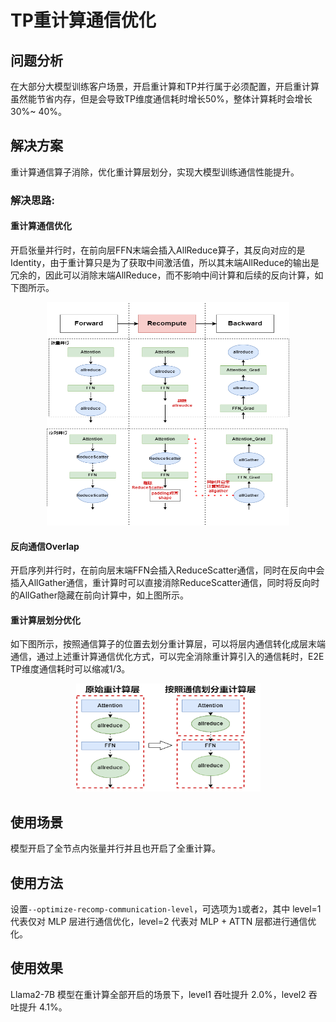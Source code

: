 # TP重计算通信优化

## 问题分析

在大部分大模型训练客户场景，开启重计算和TP并行属于必须配置，开启重计算虽然能节省内存，但是会导致TP维度通信耗时增长50%，整体计算耗时会增长30%~
40%。

## 解决方案

重计算通信算子消除，优化重计算层划分，实现大模型训练通信性能提升。

### 解决思路:

#### **重计算通信优化**

开启张量并行时，在前向层FFN末端会插入AllReduce算子，其反向对应的是Identity，由于重计算只是为了获取中间激活值，所以其末端AllReduce的输出是冗余的，因此可以消除末端AllReduce，而不影响中间计算和后续的反向计算，如下图所示。
  <p align="center"> <img src="../sources/images/algo_tp_comm_optimize_a.png" height="357px" width="388px"></p>

#### **反向通信Overlap**

开启序列并行时，在前向层末端FFN会插入ReduceScatter通信，同时在反向中会插入AllGather通信，重计算时可以直接消除ReduceScatter通信，同时将反向时的AllGather隐藏在前向计算中，如上图所示。

#### **重计算层划分优化**

如下图所示，按照通信算子的位置去划分重计算层，可以将层内通信转化成层末端通信，通过上述重计算通信优化方式，可以完全消除重计算引入的通信耗时，E2E TP维度通信耗时可以缩减1/3。

  <p align="center"> <img src="../sources/images/algo_tp_comm_optimize_b.png" height="173px" width="295px"></p>

## 使用场景

模型开启了全节点内张量并行并且也开启了全重计算。

## 使用方法

设置`--optimize-recomp-communication-level`，可选项为`1`或者`2`，其中 level=1 代表仅对 MLP 层进行通信优化，level=2 代表对 MLP + ATTN 层都进行通信优化。

## 使用效果

Llama2-7B 模型在重计算全部开启的场景下，level1 吞吐提升 2.0%，level2 吞吐提升 4.1%。

